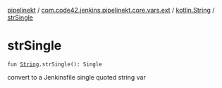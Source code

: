 [pipelinekt](../../index.md) / [com.code42.jenkins.pipelinekt.core.vars.ext](../index.md) / [kotlin.String](index.md) / [strSingle](./str-single.md)

# strSingle

`fun `[`String`](https://kotlinlang.org/api/latest/jvm/stdlib/kotlin/-string/index.html)`.strSingle(): Single`

convert to a Jenkinsfile single quoted string var

